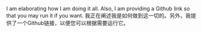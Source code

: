 I am elaborating how I am doing it all. Also, I am providing a Github link so that you may run it if you want. 
我正在阐述我是如何做到这一切的。另外，我提供了一个Github链接，以便您可以根据需要运行它。